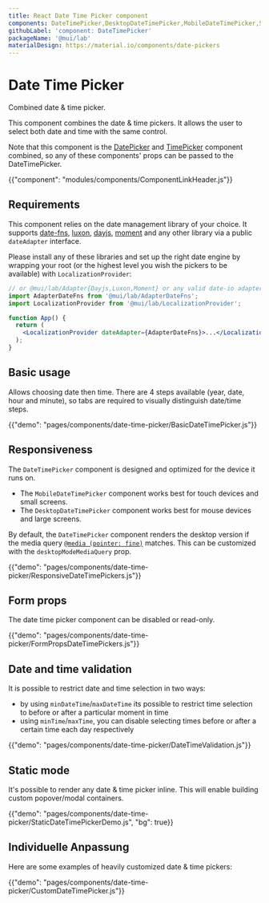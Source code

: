 ```yaml
---
title: React Date Time Picker component
components: DateTimePicker,DesktopDateTimePicker,MobileDateTimePicker,StaticDateTimePicker
githubLabel: 'component: DateTimePicker'
packageName: '@mui/lab'
materialDesign: https://material.io/components/date-pickers
---
```


# Date Time Picker

<p class="description">Combined date & time picker.</p>

This component combines the date & time pickers. It allows the user to select both date and time with the same control.

Note that this component is the [DatePicker](/components/date-picker/) and [TimePicker](/components/time-picker/) component combined, so any of these components' props can be passed to the DateTimePicker.

{{"component": "modules/components/ComponentLinkHeader.js"}}

## Requirements

This component relies on the date management library of your choice. It supports [date-fns](https://date-fns.org/), [luxon](https://moment.github.io/luxon/), [dayjs](https://github.com/iamkun/dayjs), [moment](https://momentjs.com/) and any other library via a public `dateAdapter` interface.

Please install any of these libraries and set up the right date engine by wrapping your root (or the highest level you wish the pickers to be available) with `LocalizationProvider`:

```jsx
// or @mui/lab/Adapter{Dayjs,Luxon,Moment} or any valid date-io adapter
import AdapterDateFns from '@mui/lab/AdapterDateFns';
import LocalizationProvider from '@mui/lab/LocalizationProvider';

function App() {
  return (
    <LocalizationProvider dateAdapter={AdapterDateFns}>...</LocalizationProvider>
  );
}
```

## Basic usage

Allows choosing date then time. There are 4 steps available (year, date, hour and minute), so tabs are required to visually distinguish date/time steps.

{{"demo": "pages/components/date-time-picker/BasicDateTimePicker.js"}}

## Responsiveness

The `DateTimePicker` component is designed and optimized for the device it runs on.

- The `MobileDateTimePicker` component works best for touch devices and small screens.
- The `DesktopDateTimePicker` component works best for mouse devices and large screens.

By default, the `DateTimePicker` component renders the desktop version if the media query [`@media (pointer: fine)`](https://developer.mozilla.org/en-US/docs/Web/CSS/@media/pointer) matches. This can be customized with the `desktopModeMediaQuery` prop.

{{"demo": "pages/components/date-time-picker/ResponsiveDateTimePickers.js"}}

## Form props

The date time picker component can be disabled or read-only.

{{"demo": "pages/components/date-time-picker/FormPropsDateTimePickers.js"}}

## Date and time validation

It is possible to restrict date and time selection in two ways:

- by using `minDateTime`/`maxDateTime` its possible to restrict time selection to before or after a particular moment in time
- using `minTime`/`maxTime`, you can disable selecting times before or after a certain time each day respectively

{{"demo": "pages/components/date-time-picker/DateTimeValidation.js"}}

## Static mode

It's possible to render any date & time picker inline. This will enable building custom popover/modal containers.

{{"demo": "pages/components/date-time-picker/StaticDateTimePickerDemo.js", "bg": true}}

## Individuelle Anpassung

Here are some examples of heavily customized date & time pickers:

{{"demo": "pages/components/date-time-picker/CustomDateTimePicker.js"}}
